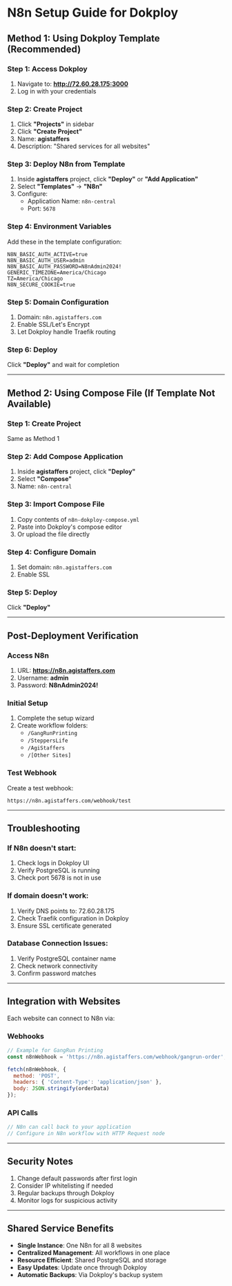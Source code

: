 # N8n Setup Guide for Dokploy

## Method 1: Using Dokploy Template (Recommended)

### Step 1: Access Dokploy
1. Navigate to: **http://72.60.28.175:3000**
2. Log in with your credentials

### Step 2: Create Project
1. Click **"Projects"** in sidebar
2. Click **"Create Project"**
3. Name: **agistaffers**
4. Description: "Shared services for all websites"

### Step 3: Deploy N8n from Template
1. Inside **agistaffers** project, click **"Deploy"** or **"Add Application"**
2. Select **"Templates"** → **"N8n"**
3. Configure:
   - Application Name: `n8n-central`
   - Port: `5678`

### Step 4: Environment Variables
Add these in the template configuration:
```
N8N_BASIC_AUTH_ACTIVE=true
N8N_BASIC_AUTH_USER=admin
N8N_BASIC_AUTH_PASSWORD=N8nAdmin2024!
GENERIC_TIMEZONE=America/Chicago
TZ=America/Chicago
N8N_SECURE_COOKIE=true
```

### Step 5: Domain Configuration
1. Domain: `n8n.agistaffers.com`
2. Enable SSL/Let's Encrypt
3. Let Dokploy handle Traefik routing

### Step 6: Deploy
Click **"Deploy"** and wait for completion

---

## Method 2: Using Compose File (If Template Not Available)

### Step 1: Create Project
Same as Method 1

### Step 2: Add Compose Application
1. Inside **agistaffers** project, click **"Deploy"**
2. Select **"Compose"**
3. Name: `n8n-central`

### Step 3: Import Compose File
1. Copy contents of `n8n-dokploy-compose.yml`
2. Paste into Dokploy's compose editor
3. Or upload the file directly

### Step 4: Configure Domain
1. Set domain: `n8n.agistaffers.com`
2. Enable SSL

### Step 5: Deploy
Click **"Deploy"**

---

## Post-Deployment Verification

### Access N8n
1. URL: **https://n8n.agistaffers.com**
2. Username: **admin**
3. Password: **N8nAdmin2024!**

### Initial Setup
1. Complete the setup wizard
2. Create workflow folders:
   - `/GangRunPrinting`
   - `/SteppersLife`
   - `/AgiStaffers`
   - `/[Other Sites]`

### Test Webhook
Create a test webhook:
```
https://n8n.agistaffers.com/webhook/test
```

---

## Troubleshooting

### If N8n doesn't start:
1. Check logs in Dokploy UI
2. Verify PostgreSQL is running
3. Check port 5678 is not in use

### If domain doesn't work:
1. Verify DNS points to: 72.60.28.175
2. Check Traefik configuration in Dokploy
3. Ensure SSL certificate generated

### Database Connection Issues:
1. Verify PostgreSQL container name
2. Check network connectivity
3. Confirm password matches

---

## Integration with Websites

Each website can connect to N8n via:

### Webhooks
```javascript
// Example for GangRun Printing
const n8nWebhook = 'https://n8n.agistaffers.com/webhook/gangrun-order';

fetch(n8nWebhook, {
  method: 'POST',
  headers: { 'Content-Type': 'application/json' },
  body: JSON.stringify(orderData)
});
```

### API Calls
```javascript
// N8n can call back to your application
// Configure in N8n workflow with HTTP Request node
```

---

## Security Notes

1. Change default passwords after first login
2. Consider IP whitelisting if needed
3. Regular backups through Dokploy
4. Monitor logs for suspicious activity

---

## Shared Service Benefits

- **Single Instance**: One N8n for all 8 websites
- **Centralized Management**: All workflows in one place
- **Resource Efficient**: Shared PostgreSQL and storage
- **Easy Updates**: Update once through Dokploy
- **Automatic Backups**: Via Dokploy's backup system
